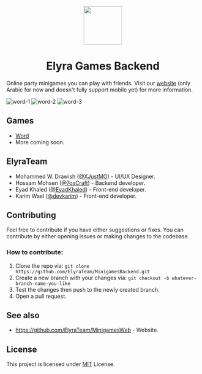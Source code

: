 <p align="center"><img src="https://imgur.com/D2Lwfyz.gif" width="100" height="100" align="center"/></p>

<h1 align="center">Elyra Games Backend</h1>

Online party minigames you can play with friends. Visit our [website](https://elyra.games) (only Arabic for now and doesn't fully support mobile yet) for more information.

![word-1](https://imgur.com/1tbobfr.gif)
![word-2](https://imgur.com/oMQxUja.gif)
![word-3](https://imgur.com/ZyXjJ5Y.gif)

## Games

- [Word](https://elyra.games/word)
- More coming soon.

## ElyraTeam

- Mohammed W. Drawish ([@XJustMO](https://github.com/XJustMO)) - UI/UX Designer.
- Hossam Mohsen ([@7osCraft](https://github.com/7osCraft)) - Backend developer.
- Eyad Khaled ([@EyadKhaled](https://github.com/EyadKhaled)) - Front-end developer.
- Karim Wael ([@devkarim](https://github.com/devkarim)) - Front-end developer.

## Contributing

Feel free to contribute if you have either suggestions or fixes. You can contribute by either opening issues or making changes to the codebase.

### How to contribute:

1. Clone the repo via: `git clone https://github.com/ElyraTeam/MinigamesBackend.git`
2. Create a new branch with your changes via: `git checkout -b whatever-branch-name-you-like`
3. Test the changes then push to the newly created branch.
4. Open a pull request.

## See also

- https://github.com/ElyraTeam/MinigamesWeb - Website.

## License

This project is licensed under [MIT](https://github.com/ElyraTeam/MinigamesWeb/blob/main/LICENSE.md) License.

